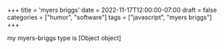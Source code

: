 +++
title = 'myers briggs'
date = 2022-11-17T12:00:00-07:00
draft = false
categories = ["humor", "software"]
tags = ["javascript", "myers briggs"]
+++

my myers-briggs type is [Object object]